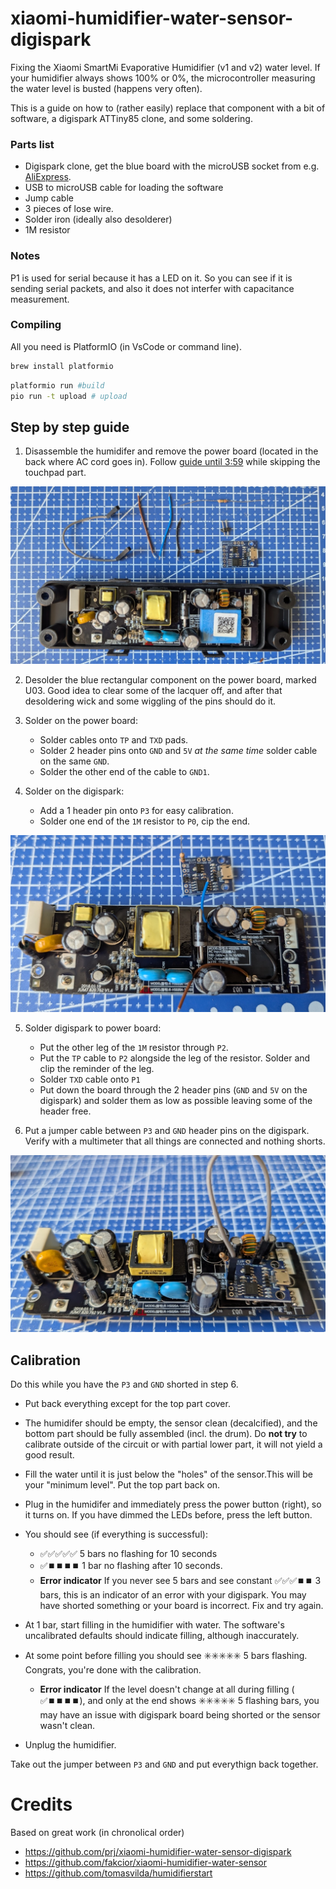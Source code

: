 # xiaomi-humidifier-water-sensor-digispark


Fixing the Xiaomi SmartMi Evaporative Humidifier (v1 and v2) water level. 
If your humidifier always shows 100% or 0%, the microcontroller measuring the water level is busted (happens very often).

This is a guide on how to (rather easily) replace that component with a bit of software, a digispark ATTiny85 clone, and some soldering.




### Parts list
- Digispark clone, get the blue board with the microUSB socket from e.g. <a href="https://www.aliexpress.com/wholesale?SearchText=attiny85+blue">AliExpress</a>.
- USB to microUSB cable for loading the software
- Jump cable
- 3 pieces of lose wire.
- Solder iron (ideally also desolderer)
- 1M resistor

### Notes
P1 is used for serial because it has a LED on it. So you can see if it is sending serial packets, and also it does not interfer with capacitance measurement.


### Compiling
All you need is PlatformIO (in VsCode or command line).

```bash
brew install platformio
```

```bash
platformio run #build
pio run -t upload # upload
```


## Step by step guide


1. Disassemble the humidifer and remove the power board (located in the back where AC cord goes in). Follow [guide until 3:59](https://youtu.be/1uuoOY5wYA0?si=DuIZzP7-71Kr1syy&t=239) while skipping the touchpad part.

![Initial](pics/xiaomi_digispark_small.jpeg)

2. Desolder the blue rectangular component on the power board, marked U03. Good idea to clear some of the lacquer off, and after that desoldering wick and some wiggling of the pins should do it.

3. Solder on the power board:

   - Solder cables onto `TP` and `TXD` pads.
   - Solder 2 header pins onto `GND` and `5V` *at the same time* solder cable on the same `GND`. 
   - Solder the other end of the cable to `GND1`.

4. Solder on the digispark:
   - Add a 1 header pin onto `P3` for easy calibration.
   - Solder one end of the `1M` resistor to `P0`, cip the end.

![Mid](pics/xiaomi_digispark_midway_small.jpeg)

5. Solder digispark to power board:
   - Put the other leg of the `1M` resistor through `P2`.
   - Put the `TP` cable to `P2` alongside the leg of the resistor. Solder and clip the reminder of the leg.
   - Solder `TXD` cable onto `P1`
   - Put down the board through the 2 header pins (`GND` and `5V` on the digispark) and solder them as low as possible leaving some of the header free.

6. Put a jumper cable between `P3` and `GND` header pins on the digispark. Verify with a multimeter that all things are connected and nothing shorts.

![Mid](pics/xiaomi_digispark_done_small.jpeg)


## Calibration

Do this while you have the `P3` and `GND` shorted in step 6.

 - Put back everything except for the top part cover. 
 - The humidifer should be empty, the sensor clean (decalcified), and the bottom part should be fully assembled (incl. the drum). Do **not try** to calibrate outside of the circuit or with partial lower part, it will not yield a good result.
 - Fill the water until it is just below the "holes" of the sensor.This will be your "minimum level". Put the top part back on.

 - Plug in the humidifer and immediately press the power button (right), so it turns on. If you have dimmed the LEDs before, press the left button.
 - You should see (if everything is successful):
   * ✅✅✅✅✅ 5 bars no flashing for 10 seconds
   * ✅⏹️⏹️⏹️⏹️ 1 bar no flashing after 10 seconds.
   * **Error indicator** If you never see 5 bars and see constant ✅✅✅⏹️⏹️ 3 bars, this is an indicator of an error with your digispark. You may have shorted something or your board is incorrect. Fix and try again.

 - At 1 bar, start filling in the humidifier with water. The software's uncalibrated defaults should indicate filling, although inaccurately.

 - At some point before filling you should see ✳️✳️✳️✳️✳️ 5 bars flashing. Congrats, you're done with the calibration.
    * **Error indicator** If the level doesn't change at all during filling ( ✅⏹️⏹️⏹️⏹️), and only at the end shows ✳️✳️✳️✳️✳️ 5 flashing bars, you may have an issue with digispark board being shorted or the sensor wasn't clean.

 - Unplug the humidifier. 

Take out the jumper between `P3` and `GND` and put everythign back together.


# Credits

Based on great work (in chronolical order)
 * https://github.com/prj/xiaomi-humidifier-water-sensor-digispark
 * https://github.com/fakcior/xiaomi-humidifier-water-sensor
 * https://github.com/tomasvilda/humidifierstart